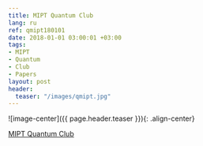 ```yaml
---
title: MIPT Quantum Club
lang: ru
ref: qmipt180101
date: 2018-01-01 03:00:01 +03:00
tags:
- MIPT
- Quantum
- Club
- Papers
layout: post
header:
  teaser: "/images/qmipt.jpg"
---
```


![image-center]({{ page.header.teaser }}){: .align-center}

[MIPT Quantum Club](https://vk.com/qmipt)
